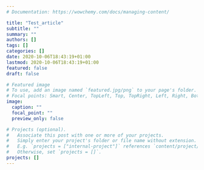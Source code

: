 ```yaml
---
# Documentation: https://wowchemy.com/docs/managing-content/

title: "Test_article"
subtitle: ""
summary: ""
authors: []
tags: []
categories: []
date: 2020-10-06T18:43:19+01:00
lastmod: 2020-10-06T18:43:19+01:00
featured: false
draft: false

# Featured image
# To use, add an image named `featured.jpg/png` to your page's folder.
# Focal points: Smart, Center, TopLeft, Top, TopRight, Left, Right, BottomLeft, Bottom, BottomRight.
image:
  caption: ""
  focal_point: ""
  preview_only: false

# Projects (optional).
#   Associate this post with one or more of your projects.
#   Simply enter your project's folder or file name without extension.
#   E.g. `projects = ["internal-project"]` references `content/project/deep-learning/index.md`.
#   Otherwise, set `projects = []`.
projects: []
---
```

